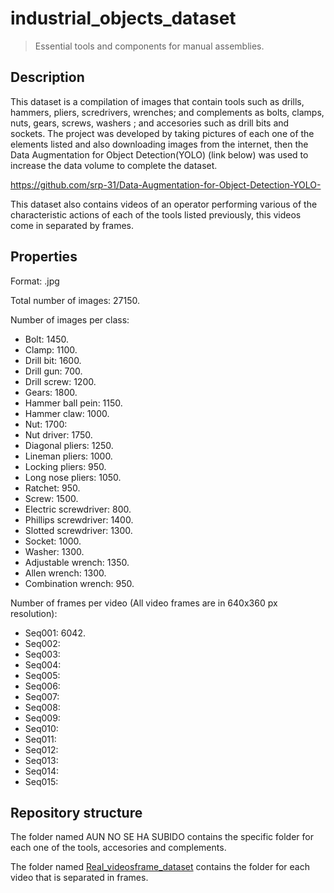 # industrial_objects_dataset

> Essential tools and components for manual assemblies.

## Description ##

This dataset is a compilation of images that contain tools such as drills, hammers, pliers, scredrivers, wrenches; and complements as bolts, clamps, nuts, gears, screws, washers ; and accesories such as drill bits and sockets. The project was developed by taking pictures of each one of the elements listed and also downloading images from the internet, then the Data Augmentation for Object Detection(YOLO) (link below) was used to increase the data volume to complete the dataset.

https://github.com/srp-31/Data-Augmentation-for-Object-Detection-YOLO-

This dataset also contains videos of an operator performing various of the characteristic actions of each of the tools listed previously, this videos come in separated by frames.

## Properties ##

Format: .jpg

Total number of images: 27150.

Number of images per class:
- Bolt: 1450.
- Clamp: 1100.
- Drill bit: 1600.
- Drill gun: 700.
- Drill screw: 1200.
- Gears: 1800.
- Hammer ball pein: 1150.
- Hammer claw: 1000.
- Nut: 1700:
- Nut driver: 1750.
- Diagonal pliers: 1250.
- Lineman pliers: 1000.
- Locking pliers: 950.
- Long nose pliers: 1050.
- Ratchet: 950.
- Screw: 1500.
- Electric screwdriver: 800.
- Phillips screwdriver: 1400.
- Slotted screwdriver: 1300.
- Socket: 1000.
- Washer: 1300.
- Adjustable wrench: 1350.
- Allen wrench: 1300.
- Combination wrench: 950.

Number of frames per video (All video frames are in 640x360 px resolution):
- Seq001: 6042.
- Seq002:
- Seq003:
- Seq004:
- Seq005:
- Seq006:
- Seq007:
- Seq008:
- Seq009:
- Seq010:
- Seq011:
- Seq012:
- Seq013:
- Seq014:
- Seq015:

## Repository structure ##

The folder named AUN NO SE HA SUBIDO contains the specific folder for each one of the tools, accesories and complements.

The folder named [Real_videosframe_dataset](https://github.com/mazamorahdez/Industry-Dataset-for-MDL/tree/main/Real_videosframe_dataset) contains the folder for each video that is separated in frames.
